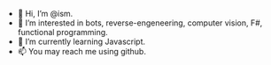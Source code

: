 - 👋 Hi, I’m @ism.
- 👀 I’m interested in bots, reverse-engeneering, computer vision, F#, functional programming.
- 🌱 I’m currently learning Javascript.
- 📫 You may reach me using github.

<!---
ism/ism is a ✨ special ✨ repository because its `README.md` (this file) appears on your GitHub profile.
You can click the Preview link to take a look at your changes.
--->
